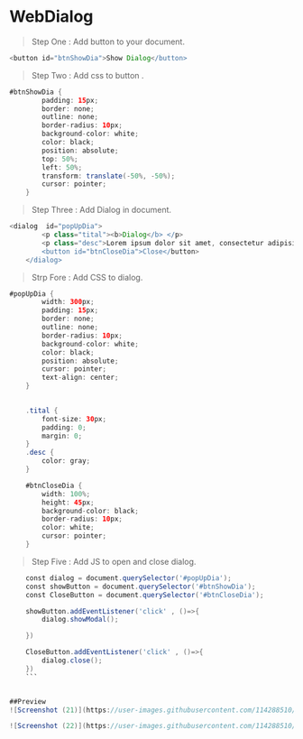 # WebDialog

>Step One : Add button to your document.


```gradle
<button id="btnShowDia">Show Dialog</button>
```

>Step Two : Add css to button .


```gradle
#btnShowDia {
        padding: 15px;
        border: none;
        outline: none;
        border-radius: 10px;
        background-color: white;
        color: black;
        position: absolute;
        top: 50%;
        left: 50%;
        transform: translate(-50%, -50%);
        cursor: pointer;
    }
```

>Step Three : Add Dialog in document.


```gradle
<dialog  id="popUpDia">
        <p class="tital"><b>Dialog</b> </p>
        <p class="desc">Lorem ipsum dolor sit amet, consectetur adipisicing elit. Ea, sequi repellat commodi numquam porro vel. Aliquam commodi distinctio eius? Possimus quae perferendis numquam hic dolor, commodi deleniti enim accusamus aspernatur.</p>
        <button id="btnCloseDia">Close</button>
    </dialog>
```

>Strp Fore : Add CSS to dialog.


```gradle
#popUpDia {
        width: 300px;
        padding: 15px;
        border: none;
        outline: none;
        border-radius: 10px;
        background-color: white;
        color: black;
        position: absolute;
        cursor: pointer;
        text-align: center;
    }
  

    .tital {
        font-size: 30px;
        padding: 0;
        margin: 0;
    }
    .desc {
        color: gray;
    }

    #btnCloseDia {
        width: 100%;
        height: 45px;
        background-color: black;
        border-radius: 10px;
        color: white;
        cursor: pointer;
    }
```

>Step Five : Add JS to open and close dialog.


```gradle
    const dialog = document.querySelector('#popUpDia');
    const showButton = document.querySelector('#btnShowDia');
    const CloseButton = document.querySelector('#btnCloseDia');

    showButton.addEventListener('click' , ()=>{
        dialog.showModal();

    })

    CloseButton.addEventListener('click' , ()=>{
        dialog.close();
    })
    ```


##Preview
![Screenshot (21)](https://user-images.githubusercontent.com/114288510/202205746-6939e0f4-a0d8-44af-a9be-3bc201cb453b.png)

![Screenshot (22)](https://user-images.githubusercontent.com/114288510/202205804-5bc8561f-065f-4b52-82db-e7413f860ea1.png)
